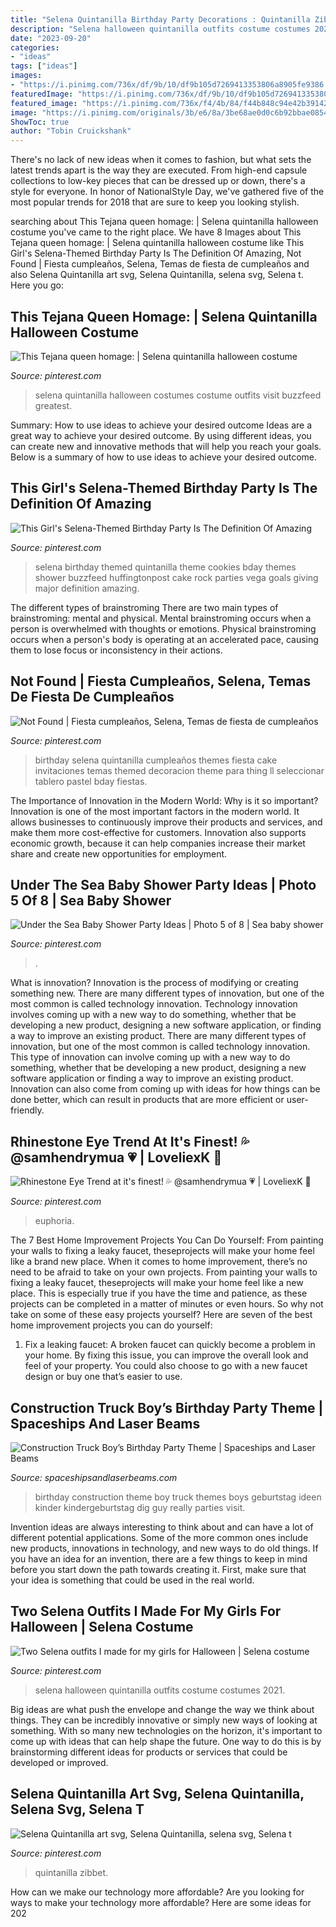 ```yaml
---
title: "Selena Quintanilla Birthday Party Decorations : Quintanilla Zibbet"
description: "Selena halloween quintanilla outfits costume costumes 2021"
date: "2023-09-20"
categories:
- "ideas"
tags: ["ideas"]
images:
- "https://i.pinimg.com/736x/df/9b/10/df9b105d7269413353806a8905fe9386.jpg"
featuredImage: "https://i.pinimg.com/736x/df/9b/10/df9b105d7269413353806a8905fe9386.jpg"
featured_image: "https://i.pinimg.com/736x/f4/4b/84/f44b848c94e42b391428f91320b4c7b1.jpg"
image: "https://i.pinimg.com/originals/3b/e6/8a/3be68ae0d0c6b92bbae08545b56e3bea.png"
ShowToc: true
author: "Tobin Cruickshank"
---
```



There's no lack of new ideas when it comes to fashion, but what sets the latest trends apart is the way they are executed. From high-end capsule collections to low-key pieces that can be dressed up or down, there's a style for everyone. In honor of NationalStyle Day, we've gathered five of the most popular trends for 2018 that are sure to keep you looking stylish.

	

		
searching about This Tejana queen homage: | Selena quintanilla halloween costume you've came to the right place. We have 8 Images about This Tejana queen homage: | Selena quintanilla halloween costume like This Girl&#039;s Selena-Themed Birthday Party Is The Definition Of Amazing, Not Found | Fiesta cumpleaños, Selena, Temas de fiesta de cumpleaños and also Selena Quintanilla art svg, Selena Quintanilla, selena svg, Selena t. Here you go:
		
    
## This Tejana Queen Homage: | Selena Quintanilla Halloween Costume

<img loading=lazy src="https://i.pinimg.com/originals/3b/e6/8a/3be68ae0d0c6b92bbae08545b56e3bea.png" onerror="this.onerror=null;this.src='https://tse4.mm.bing.net/th?id=OIP.7iuXQe_Ne8w8FFXicH_ZsQHaJU&amp;pid=15.1';" alt="This Tejana queen homage: | Selena quintanilla halloween costume">

_Source: pinterest.com_

>selena quintanilla halloween costumes costume outfits visit buzzfeed greatest. 

	

Summary: How to use ideas to achieve your desired outcome
Ideas are a great way to achieve your desired outcome. By using different ideas, you can create new and innovative methods that will help you reach your goals. Below is a summary of how to use ideas to achieve your desired outcome.

    
## This Girl&#039;s Selena-Themed Birthday Party Is The Definition Of Amazing

<img loading=lazy src="https://i.pinimg.com/736x/35/78/16/35781661f2d1ea1903e0d6ef536b910e.jpg" onerror="this.onerror=null;this.src='https://tse3.mm.bing.net/th?id=OIP.ssYsJTLa3VW7uu5CxsoT1wHaNd&amp;pid=15.1';" alt="This Girl&#039;s Selena-Themed Birthday Party Is The Definition Of Amazing">

_Source: pinterest.com_

>selena birthday themed quintanilla theme cookies bday themes shower buzzfeed huffingtonpost cake rock parties vega goals giving major definition amazing. 

	

The different types of brainstroming
There are two main types of brainstroming: mental and physical. Mental brainstroming occurs when a person is overwhelmed with thoughts or emotions. Physical brainstroming occurs when a person's body is operating at an accelerated pace, causing them to lose focus or inconsistency in their actions.

    
## Not Found | Fiesta Cumpleaños, Selena, Temas De Fiesta De Cumpleaños

<img loading=lazy src="https://i.pinimg.com/originals/4a/ee/b3/4aeeb3d84e41834c44c1352f197e581f.png" onerror="this.onerror=null;this.src='https://tse2.mm.bing.net/th?id=OIP.JjHgFx31oeedYBLlQemfwAAAAA&amp;pid=15.1';" alt="Not Found | Fiesta cumpleaños, Selena, Temas de fiesta de cumpleaños">

_Source: pinterest.com_

>birthday selena quintanilla cumpleaños themes fiesta cake invitaciones temas themed decoracion theme para thing ll seleccionar tablero pastel bday fiestas. 

	

The Importance of Innovation in the Modern World: Why is it so important?
Innovation is one of the most important factors in the modern world. It allows businesses to continuously improve their products and services, and make them more cost-effective for customers. Innovation also supports economic growth, because it can help companies increase their market share and create new opportunities for employment.

    
## Under The Sea Baby Shower Party Ideas | Photo 5 Of 8 | Sea Baby Shower

<img loading=lazy src="https://i.pinimg.com/originals/af/52/d7/af52d772ce1420e1bad7ad9fdf6fb6ee.jpg" onerror="this.onerror=null;this.src='https://tse3.mm.bing.net/th?id=OIP.XyI1i0vrTAUMXXu0oWpchgHaJ4&amp;pid=15.1';" alt="Under the Sea Baby Shower Party Ideas | Photo 5 of 8 | Sea baby shower">

_Source: pinterest.com_

>. 

	

What is innovation?
Innovation is the process of modifying or creating something new. There are many different types of innovation, but one of the most common is called technology innovation. Technology innovation involves coming up with a new way to do something, whether that be developing a new product, designing a new software application, or finding a way to improve an existing product.
There are many different types of innovation, but one of the most common is called technology innovation. This type of innovation can involve coming up with a new way to do something, whether that be developing a new product, designing a new software application or finding a way to improve an existing product. Innovation can also come from coming up with ideas for how things can be done better, which can result in products that are more efficient or user-friendly.

    
## Rhinestone Eye Trend At It&#039;s Finest! 💦 @samhendrymua 💗 | LoveliexK 💎

<img loading=lazy src="https://i.pinimg.com/originals/04/25/5e/04255ea01d69caf89776f44ffbe7c3cf.jpg" onerror="this.onerror=null;this.src='https://tse4.mm.bing.net/th?id=OIP.z1tV2t979-Z0KK7VE4GhFgHaJQ&amp;pid=15.1';" alt="Rhinestone Eye Trend at it&#039;s finest! 💦 @samhendrymua 💗 | LoveliexK 💎">

_Source: pinterest.com_

>euphoria. 

	

The 7 Best Home Improvement Projects You Can Do Yourself: From painting your walls to fixing a leaky faucet, theseprojects will make your home feel like a brand new place.
When it comes to home improvement, there’s no need to be afraid to take on your own projects. From painting your walls to fixing a leaky faucet, theseprojects will make your home feel like a new place. This is especially true if you have the time and patience, as these projects can be completed in a matter of minutes or even hours. So why not take on some of these easy projects yourself? Here are seven of the best home improvement projects you can do yourself: 
1. Fix a leaking faucet: A broken faucet can quickly become a problem in your home. By fixing this issue, you can improve the overall look and feel of your property. You could also choose to go with a new faucet design or buy one that’s easier to use.


    
## Construction Truck Boy’s Birthday Party Theme | Spaceships And Laser Beams

<img loading=lazy src="http://spaceshipsandlaserbeams.com/wp-content/uploads/2015/09/construction-truck-birthday-party-ideas-boy-digger-theme-1-600x600.jpg" onerror="this.onerror=null;this.src='https://tse1.mm.bing.net/th?id=OIP.3t4Ibo_Wh-JSIj96X1I4qQHaHa&amp;pid=15.1';" alt="Construction Truck Boy’s Birthday Party Theme | Spaceships and Laser Beams">

_Source: spaceshipsandlaserbeams.com_

>birthday construction theme boy truck themes boys geburtstag ideen kinder kindergeburtstag dig guy really parties visit. 

	

Invention ideas are always interesting to think about and can have a lot of different potential applications. Some of the more common ones include new products, innovations in technology, and new ways to do old things. If you have an idea for an invention, there are a few things to keep in mind before you start down the path towards creating it. First, make sure that your idea is something that could be used in the real world.

    
## Two Selena Outfits I Made For My Girls For Halloween | Selena Costume

<img loading=lazy src="https://i.pinimg.com/736x/f4/4b/84/f44b848c94e42b391428f91320b4c7b1.jpg" onerror="this.onerror=null;this.src='https://tse3.mm.bing.net/th?id=OIP.J5HaIdIFjmmWf4kJBTYIigHaLH&amp;pid=15.1';" alt="Two Selena outfits I made for my girls for Halloween | Selena costume">

_Source: pinterest.com_

>selena halloween quintanilla outfits costume costumes 2021. 

	

Big ideas are what push the envelope and change the way we think about things. They can be incredibly innovative or simply new ways of looking at something. With so many new technologies on the horizon, it's important to come up with ideas that can help shape the future. One way to do this is by brainstorming different ideas for products or services that could be developed or improved.

    
## Selena Quintanilla Art Svg, Selena Quintanilla, Selena Svg, Selena T

<img loading=lazy src="https://i.pinimg.com/736x/df/9b/10/df9b105d7269413353806a8905fe9386.jpg" onerror="this.onerror=null;this.src='https://tse4.mm.bing.net/th?id=OIP.8viufq2HS3AYJX34YGAKcAHaE8&amp;pid=15.1';" alt="Selena Quintanilla art svg, Selena Quintanilla, selena svg, Selena t">

_Source: pinterest.com_

>quintanilla zibbet. 

	

How can we make our technology more affordable?
Are you looking for ways to make your technology more affordable? Here are some ideas for 202
